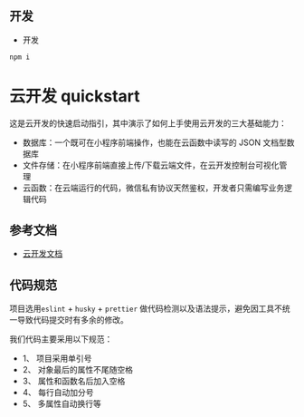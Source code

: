 ## 开发 

- 开发

```javascript
npm i
```
# 云开发 quickstart

这是云开发的快速启动指引，其中演示了如何上手使用云开发的三大基础能力：

- 数据库：一个既可在小程序前端操作，也能在云函数中读写的 JSON 文档型数据库
- 文件存储：在小程序前端直接上传/下载云端文件，在云开发控制台可视化管理
- 云函数：在云端运行的代码，微信私有协议天然鉴权，开发者只需编写业务逻辑代码

## 参考文档

- [云开发文档](https://developers.weixin.qq.com/miniprogram/dev/wxcloud/basis/getting-started.html)

## 代码规范

项目选用`eslint` + `husky` + `prettier` 做代码检测以及语法提示，避免因工具不统一导致代码提交时有多余的修改。

我们代码主要采用以下规范：

- 1、 项目采用单引号
- 2、 对象最后的属性不尾随空格
- 3、 属性和函数名后加入空格
- 4、 每行自动加分号
- 5、 多属性自动换行等
